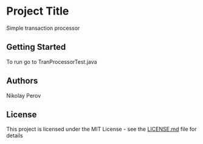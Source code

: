 # Project Title

Simple transaction processor

## Getting Started

To run go to TranProcessorTest.java

## Authors

Nikolay Perov

## License

This project is licensed under the MIT License - see the [LICENSE.md](LICENSE.md) file for details
